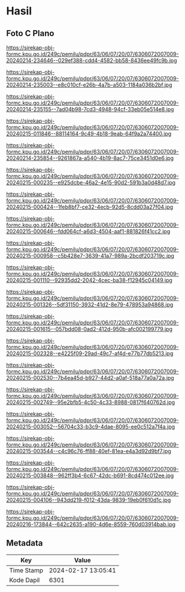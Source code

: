 # Hasil

## Foto C Plano

https://sirekap-obj-formc.kpu.go.id/249c/pemilu/pdpr/63/06/07/20/07/6306072007009-20240214-234646--029ef388-cdd4-4582-bb58-8436ee49fc9b.jpg

https://sirekap-obj-formc.kpu.go.id/249c/pemilu/pdpr/63/06/07/20/07/6306072007009-20240214-235003--e8c010cf-e26b-4a7b-a503-1184a036b2bf.jpg

https://sirekap-obj-formc.kpu.go.id/249c/pemilu/pdpr/63/06/07/20/07/6306072007009-20240214-235155--7ad04b98-7cd3-4948-94cf-33eb05e514e8.jpg

https://sirekap-obj-formc.kpu.go.id/249c/pemilu/pdpr/63/06/07/20/07/6306072007009-20240215-011846--88114164-9c49-4b18-9eab-64f9a2a74400.jpg

https://sirekap-obj-formc.kpu.go.id/249c/pemilu/pdpr/63/06/07/20/07/6306072007009-20240214-235854--9261867a-a540-4b19-8ac7-75ce3451d0e6.jpg

https://sirekap-obj-formc.kpu.go.id/249c/pemilu/pdpr/63/06/07/20/07/6306072007009-20240215-000235--e925dcbe-46a2-4e15-90d2-591b3a0d48d7.jpg

https://sirekap-obj-formc.kpu.go.id/249c/pemilu/pdpr/63/06/07/20/07/6306072007009-20240215-000424--1feb8bf7-ce32-4ecb-92d5-8cdd03a27f04.jpg

https://sirekap-obj-formc.kpu.go.id/249c/pemilu/pdpr/63/06/07/20/07/6306072007009-20240215-000646--fdd064cf-a6d3-4504-aaf1-881826f41cc2.jpg

https://sirekap-obj-formc.kpu.go.id/249c/pemilu/pdpr/63/06/07/20/07/6306072007009-20240215-000958--c5b428e7-3639-41a7-989a-2bcdf203719c.jpg

https://sirekap-obj-formc.kpu.go.id/249c/pemilu/pdpr/63/06/07/20/07/6306072007009-20240215-001110--92935dd2-2042-4cec-ba38-f12945c04149.jpg

https://sirekap-obj-formc.kpu.go.id/249c/pemilu/pdpr/63/06/07/20/07/6306072007009-20240215-001326--5df31150-3932-41d2-8e79-478953a94868.jpg

https://sirekap-obj-formc.kpu.go.id/249c/pemilu/pdpr/63/06/07/20/07/6306072007009-20240215-001615--057bdd08-0ad2-412d-950b-afc002199779.jpg

https://sirekap-obj-formc.kpu.go.id/249c/pemilu/pdpr/63/06/07/20/07/6306072007009-20240215-002328--e4225f09-29ad-49c7-af4d-e77b77db5213.jpg

https://sirekap-obj-formc.kpu.go.id/249c/pemilu/pdpr/63/06/07/20/07/6306072007009-20240215-002530--7b4ea45d-b927-44d2-a0af-518a77a0a72a.jpg

https://sirekap-obj-formc.kpu.go.id/249c/pemilu/pdpr/63/06/07/20/07/6306072007009-20240215-002749--95e2bfb5-4c50-4c33-8988-0817f640762d.jpg

https://sirekap-obj-formc.kpu.go.id/249c/pemilu/pdpr/63/06/07/20/07/6306072007009-20240215-003052--56704c33-b3c9-4dae-8095-ee0c512a7f4a.jpg

https://sirekap-obj-formc.kpu.go.id/249c/pemilu/pdpr/63/06/07/20/07/6306072007009-20240215-003544--c4c96c76-ff88-40ef-81ea-e4a3d92d9bf7.jpg

https://sirekap-obj-formc.kpu.go.id/249c/pemilu/pdpr/63/06/07/20/07/6306072007009-20240215-003848--962ff3b4-6c67-42dc-b691-8cd474c012ee.jpg

https://sirekap-obj-formc.kpu.go.id/249c/pemilu/pdpr/63/06/07/20/07/6306072007009-20240215-004106--943dd219-f012-43da-9839-19eb0f610d1c.jpg

https://sirekap-obj-formc.kpu.go.id/249c/pemilu/pdpr/63/06/07/20/07/6306072007009-20240216-173844--642c2635-a190-4d6e-8559-760d03914bab.jpg


## Metadata

| Key        | Value               |
| ---------- | ------------------- |
| Time Stamp | 2024-02-17 13:05:41 |
| Kode Dapil | 6301                |



